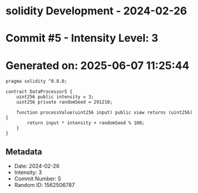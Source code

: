 ﻿# solidity Development - 2024-02-26
# Commit #5 - Intensity Level: 3
# Generated on: 2025-06-07 11:25:44
```solidity
pragma solidity ^0.8.0;

contract DataProcessor5 {
    uint256 public intensity = 3;
    uint256 private randomSeed = 291210;

    function processValue(uint256 input) public view returns (uint256) {
        return input * intensity + randomSeed % 100;
    }
}
```
## Metadata
- Date: 2024-02-26
- Intensity: 3
- Commit Number: 5
- Random ID: 1562506787
